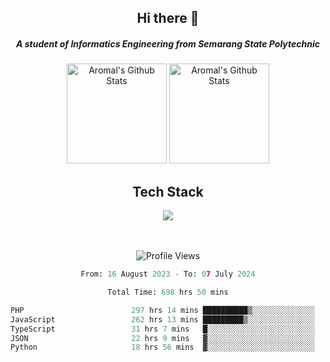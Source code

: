<div align="center">
  <h2>Hi there 👋</h2>

  <h5>A student of Informatics Engineering from Semarang State Polytechnic</h5>

  <img
    height="160"
    alt="Aromal's Github Stats"
    src="https://github-readme-stats.vercel.app/api?username=dafariski77&show_icons=true&theme=tokyonight&count_private=true"
  />
  <img
    alt="Aromal's Github Stats"
    height="160"
    src="https://github-readme-stats.vercel.app/api/top-langs/?username=dafariski77&layout=compact&theme=tokyonight"
  />

  <h2>Tech Stack</h2>
  <a href="https://skillicons.dev">
    <img src="https://skillicons.dev/icons?i=ts,express,nextjs,laravel,fastapi,postgres,mysql,mongodb,redis,planetscale,prisma,docker,git,jest,kafka,gcp,tailwind,mui&perline=14" />
  </a>

  <br /><br />
  <img src="https://komarev.com/ghpvc/?username=dafariski77&abbreviated=true" alt="Profile Views">
    
  <!--START_SECTION:waka-->

```python
From: 16 August 2023 - To: 07 July 2024

Total Time: 698 hrs 50 mins

PHP                        297 hrs 14 mins ██████████▒░░░░░░░░░░░░░░   41.78 %
JavaScript                 262 hrs 13 mins █████████▒░░░░░░░░░░░░░░░   36.86 %
TypeScript                 31 hrs 7 mins   █░░░░░░░░░░░░░░░░░░░░░░░░   04.37 %
JSON                       22 hrs 9 mins   ▓░░░░░░░░░░░░░░░░░░░░░░░░   03.11 %
Python                     18 hrs 56 mins  ▓░░░░░░░░░░░░░░░░░░░░░░░░   02.66 %
```

<!--END_SECTION:waka-->
</div>
